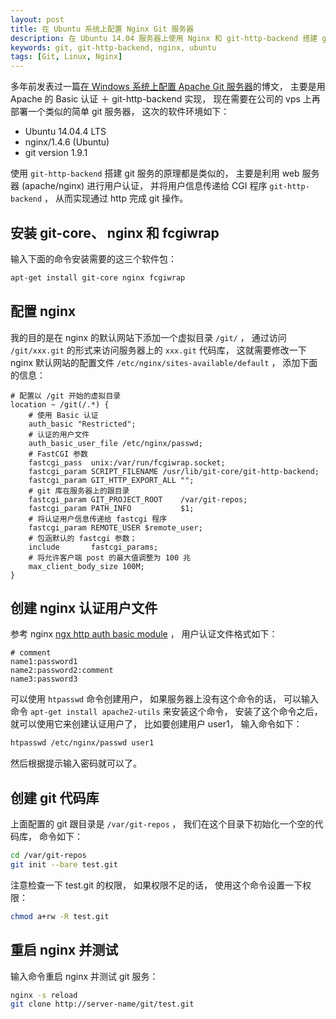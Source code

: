 ```yaml
---
layout: post
title: 在 Ubuntu 系统上配置 Nginx Git 服务器 
description: 在 Ubuntu 14.04 服务器上使用 Nginx 和 git-http-backend 搭建 git 服务
keywords: git, git-http-backend, nginx, ubuntu
tags: [Git, Linux, Nginx]
---
```


多年前发表过一篇[在 Windows 系统上配置 Apache Git 服务器](http://beginor.github.io/2013/03/01/config-apache-git-server-on-windows.html)的博文， 主要是用 Apache 的 Basic 认证 ＋ git-http-backend 实现， 现在需要在公司的 vps 上再部署一个类似的简单 git 服务器， 这次的软件环境如下：

- Ubuntu 14.04.4 LTS
- nginx/1.4.6 (Ubuntu)
- git version 1.9.1

使用 `git-http-backend` 搭建 git 服务的原理都是类似的， 主要是利用 web 服务器 (apache/nginx) 进行用户认证， 并将用户信息传递给 CGI 程序 `git-http-backend` ， 从而实现通过 http 完成 git 操作。

## 安装 git-core、 nginx 和 fcgiwrap

输入下面的命令安装需要的这三个软件包：

```sh
apt-get install git-core nginx fcgiwrap
```

## 配置 nginx

我的目的是在 nginx 的默认网站下添加一个虚拟目录 `/git/` ， 通过访问 `/git/xxx.git` 的形式来访问服务器上的 `xxx.git` 代码库， 这就需要修改一下 nginx 默认网站的配置文件 `/etc/nginx/sites-available/default` ， 添加下面的信息：

```
# 配置以 /git 开始的虚拟目录
location ~ /git(/.*) {
    # 使用 Basic 认证
    auth_basic "Restricted";
    # 认证的用户文件
    auth_basic_user_file /etc/nginx/passwd;
    # FastCGI 参数
    fastcgi_pass  unix:/var/run/fcgiwrap.socket;
    fastcgi_param SCRIPT_FILENAME /usr/lib/git-core/git-http-backend;
    fastcgi_param GIT_HTTP_EXPORT_ALL "";
    # git 库在服务器上的跟目录
    fastcgi_param GIT_PROJECT_ROOT    /var/git-repos;
    fastcgi_param PATH_INFO           $1;
    # 将认证用户信息传递给 fastcgi 程序
    fastcgi_param REMOTE_USER $remote_user;
    # 包涵默认的 fastcgi 参数；
    include       fastcgi_params;
    # 将允许客户端 post 的最大值调整为 100 兆
    max_client_body_size 100M;
}
```

## 创建 nginx 认证用户文件

参考 nginx [ngx http auth basic module](http://nginx.org/en/docs/http/ngx_http_auth_basic_module.html) ， 用户认证文件格式如下：

```
# comment
name1:password1
name2:password2:comment
name3:password3
```

可以使用 `htpasswd` 命令创建用户， 如果服务器上没有这个命令的话， 可以输入命令 `apt-get install apache2-utils` 来安装这个命令， 安装了这个命令之后， 就可以使用它来创建认证用户了， 比如要创建用户 user1， 输入命令如下：

```sh
htpasswd /etc/nginx/passwd user1
```

然后根据提示输入密码就可以了。

## 创建 git 代码库

上面配置的 git 跟目录是 `/var/git-repos` ， 我们在这个目录下初始化一个空的代码库， 命令如下：

```sh
cd /var/git-repos
git init --bare test.git
```

注意检查一下 test.git 的权限， 如果权限不足的话， 使用这个命令设置一下权限：

```sh
chmod a+rw -R test.git
```

## 重启 nginx 并测试

输入命令重启 nginx 并测试 git 服务：

```sh
nginx -s reload
git clone http://server-name/git/test.git
```